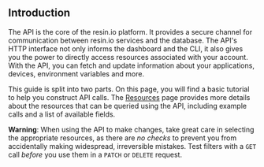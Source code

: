 ## Introduction

The API is the core of the resin.io platform. It provides a secure channel for communication between resin.io services and the database. The API's HTTP interface not only informs the dashboard and the CLI, it also gives you the power to directly access resources associated with your account. With the API, you can fetch and update information about your applications, devices, environment variables and more.

This guide is split into two parts. On this page, you will find a basic tutorial to help you construct API calls. The [Resources][resources] page provides more details about the resources that can be queried using the API, including example calls and a list of available fields.

__Warning__: When using the API to make changes, take great care in selecting the appropriate resources, as there are *no checks* to prevent you from accidentally making widespread, irreversible mistakes. Test filters with a `GET` call *before* you use them in a `PATCH` or `DELETE` request.

[resources]:/reference/api/resources/application